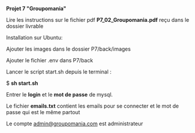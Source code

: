**Projet 7 "Groupomania"**

Lire les instructions sur le fichier pdf **P7_02_Groupomania.pdf** reçu dans le dossier livrable

Installation sur Ubuntu:

Ajouter les images dans le dossier P7/back/images

Ajouter le fichier .env dans P7/back

Lancer le script start.sh depuis le terminal :

$ **sh start.sh**

Entrer le **login** et le **mot de passe** de mysql.

Le fichier **emails.txt** contient les emails pour se connecter et le mot de passe qui est le même partout

Le compte admin@groupomania.com est administrateur
